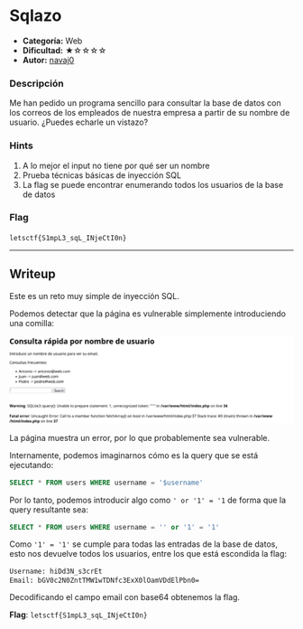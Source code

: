 # Sqlazo
- **Categoría:** Web
- **Dificultad:** ★☆☆☆☆
- **Autor:** [navaj0](https://github.com/samu-delucas)

### Descripción
Me han pedido un programa sencillo para consultar la base de datos 
con los correos de los empleados de nuestra empresa a partir de su nombre de usuario.
¿Puedes echarle un vistazo?

### Hints
1. A lo mejor el input no tiene por qué ser un nombre
2. Prueba técnicas básicas de inyección SQL
3. La flag se puede encontrar enumerando todos los usuarios de la base de datos

### Flag
``letsctf{S1mpL3_sqL_INjeCtI0n}``

---

## Writeup 
Este es un reto muy simple de inyección SQL. 

Podemos detectar que la página es vulnerable simplemente introduciendo una
comilla:

![](sql_warning.png)

La página muestra un error, por lo que probablemente sea vulnerable.

Internamente, podemos imaginarnos cómo es la query que se está ejecutando:
```sql
SELECT * FROM users WHERE username = '$username'
```

Por lo tanto, podemos introducir algo como `' or '1' = '1` de forma que la 
query resultante sea:
```sql
SELECT * FROM users WHERE username = '' or '1' = '1'
```

Como `'1' = '1'` se cumple para todas las entradas de la base de datos, esto 
nos devuelve todos los usuarios, entre los que está escondida la flag:

```
Username: hiDd3N_s3crEt
Email: bGV0c2N0ZntTMW1wTDNfc3ExX0lOamVDdElPbn0=
```

Decodificando el campo email con base64 obtenemos la flag.

**Flag**: `letsctf{S1mpL3_sqL_INjeCtI0n}`
